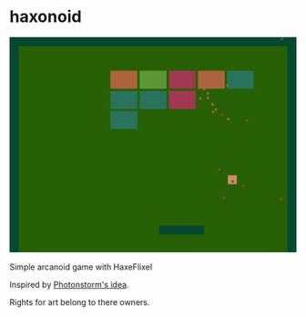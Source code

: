 haxonoid
========

![Gameplay]

Simple arcanoid game with HaxeFlixel

Inspired by [Photonstorm's idea](http://www.photonstorm.com/as3/flixel-as3/video-of-me-coding-breakout-in-flixel-in-20-mins).

Rights for art belong to there owners.

[Gameplay]: https://raw.githubusercontent.com/dector/haxonoid/master/github-res/haxonoid.png